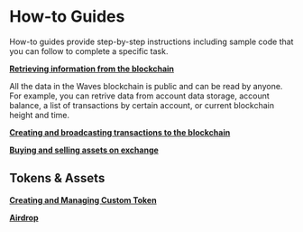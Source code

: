# How-to Guides

How-to guides provide step-by-step instructions including sample code that you can follow to complete a specific task.

[**Retrieving information from the blockchain**](/en/building-apps/how-to/basic/retrieve)

All the data in the Waves blockchain is public and can be read by anyone. For example, you can retrive data from account data storage, account balance, a list of transactions by certain account, or current blockchain height and time.

[**Creating and broadcasting transactions to the blockchain**](/en/building-apps/how-to/basic/transaction)

[**Buying and selling assets on exchange**](/en/building-apps/how-to/basics/trading)


## Tokens & Assets

[**Creating and Managing Custom Token**](/en/building-apps/how-to/assets/issue)

[**Airdrop**]()